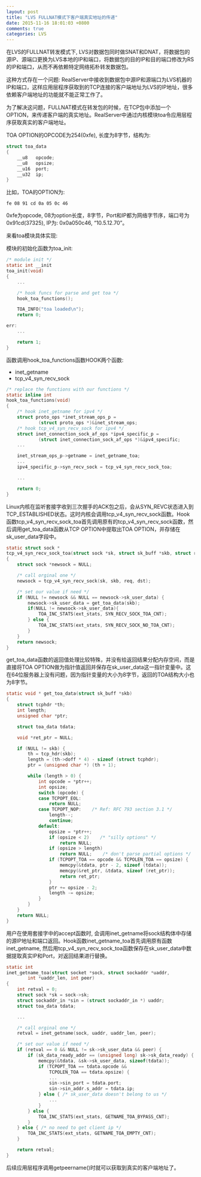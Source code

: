 ```yaml
---
layout: post
title: "LVS FULLNAT模式下客户端真实地址的传递"
date: 2015-11-16 18:01:03 +0800
comments: true
categories: LVS
---
```

在LVS的FULLNAT转发模式下, LVS对数据包同时做SNAT和DNAT，将数据包的源IP、源端口更换为LVS本地的IP和端口，将数据包的目的IP和目的端口修改为RS的IP和端口，从而不再依赖特定网络拓朴转发数据包。

这种方式存在一个问题: RealServer中接收到数据包中源IP和源端口为LVS机器的IP和端口，这样应用层程序获取到的TCP连接的客户端地址为LVS的IP地址，很多依赖客户端地址的功能就不能正常工作了。

为了解决这问题，FULLNAT模式在转发包的时候，在TCP包中添加一个OPTION，来传递客户端的真实地址。RealServer中通过内核模块toa令应用层程序获取真实的客户端地址。

TOA OPTION的OPCODE为254(0xfe), 长度为8字节，结构为:
```c
struct toa_data
{
    __u8   opcode;
    __u8   opsize;
    __u16  port;
    __u32  ip;
}
```

比如，TOA的OPTION为:
```plain
fe 08 91 cd 0a 05 0c 46
```

0xfe为opcode, 08为option长度，8字节，Port和IP都为网络字节序，端口号为0x91cd(37325), IP为: 0x0a050c46, “10.5.12.70”。

来看toa模块具体实现:

模块的初始化函数为toa_init:
```c
/* module init */
static int __init
toa_init(void)
{
    ...

    /* hook funcs for parse and get toa */
    hook_toa_functions();

    TOA_INFO("toa loaded\n");
    return 0;

err:
    ...

    return 1;
}
```

函数调用hook_toa_functions函数HOOK两个函数:

* inet_getname
* tcp_v4_syn_recv_sock

```c
/* replace the functions with our functions */
static inline int
hook_toa_functions(void)
{
    /* hook inet_getname for ipv4 */
    struct proto_ops *inet_stream_ops_p =
            (struct proto_ops *)&inet_stream_ops;
    /* hook tcp_v4_syn_recv_sock for ipv4 */
    struct inet_connection_sock_af_ops *ipv4_specific_p =
            (struct inet_connection_sock_af_ops *)&ipv4_specific;
    ...

    inet_stream_ops_p->getname = inet_getname_toa;
    ...
    ipv4_specific_p->syn_recv_sock = tcp_v4_syn_recv_sock_toa;

    ...

    return 0;
}
```
Linux内核在监听套接字收到三次握手的ACK包之后，会从SYN_REVC状态进入到TCP_ESTABLISHED状态。这时内核会调用tcp_v4_syn_recv_sock函数。Hook函数tcp_v4_syn_recv_sock_toa首先调用原有的tcp_v4_syn_recv_sock函数，然后调用get_toa_data函数从TCP OPTION中提取出TOA OPTION，并存储在sk_user_data字段中。
```c
static struct sock *
tcp_v4_syn_recv_sock_toa(struct sock *sk, struct sk_buff *skb, struct request_sock *req, struct dst_entry *dst)
{
    struct sock *newsock = NULL;

    /* call orginal one */
    newsock = tcp_v4_syn_recv_sock(sk, skb, req, dst);

    /* set our value if need */
    if (NULL != newsock && NULL == newsock->sk_user_data) {
        newsock->sk_user_data = get_toa_data(skb);
        if(NULL != newsock->sk_user_data){
            TOA_INC_STATS(ext_stats, SYN_RECV_SOCK_TOA_CNT);
        } else {
            TOA_INC_STATS(ext_stats, SYN_RECV_SOCK_NO_TOA_CNT);
        }
    }
    return newsock;
}
```

get_toa_data函数的返回值处理比较特殊，并没有给返回结果分配内存空间，而是直接将TOA OPTION做为指针值返回并保存在sk_user_data这一指针变量中。这在64位服务器上没有问题，因为指针变量的大小为8字节，返回的TOA结构大小也为8字节。

```c
static void * get_toa_data(struct sk_buff *skb)
{
    struct tcphdr *th;
    int length;
    unsigned char *ptr;

    struct toa_data tdata;

    void *ret_ptr = NULL;

    if (NULL != skb) {
        th = tcp_hdr(skb);
        length = (th->doff * 4) - sizeof (struct tcphdr);
        ptr = (unsigned char *) (th + 1);

        while (length > 0) {
            int opcode = *ptr++;
            int opsize;
            switch (opcode) {
            case TCPOPT_EOL:
                return NULL;
            case TCPOPT_NOP:    /* Ref: RFC 793 section 3.1 */
                length--;
                continue;
            default:
                opsize = *ptr++;
                if (opsize < 2)    /* "silly options" */
                    return NULL;
                if (opsize > length)
                    return NULL;    /* don't parse partial options */
                if (TCPOPT_TOA == opcode && TCPOLEN_TOA == opsize) {
                    memcpy(&tdata, ptr - 2, sizeof (tdata));
                    memcpy(&ret_ptr, &tdata, sizeof (ret_ptr));
                    return ret_ptr;
                }
                ptr += opsize - 2;
                length -= opsize;
            }
        }
    }
    return NULL;
}
```

用户在使用套接字中的accept函数时, 会调用inet_getname将sock结构体中存储的源IP地址和端口返回。Hook函数inet_getname_toa首先调用原有函数inet_getname, 然后用tcp_v4_syn_recv_sock_toa函数保存在sk_user_data中数据提取真实IP和Port，对返回结果进行替换。
```c
static int
inet_getname_toa(struct socket *sock, struct sockaddr *uaddr,
        int *uaddr_len, int peer)
{
    int retval = 0;
    struct sock *sk = sock->sk;
    struct sockaddr_in *sin = (struct sockaddr_in *) uaddr;
    struct toa_data tdata;

    ...

    /* call orginal one */
    retval = inet_getname(sock, uaddr, uaddr_len, peer);

    /* set our value if need */
    if (retval == 0 && NULL != sk->sk_user_data && peer) {
        if (sk_data_ready_addr == (unsigned long) sk->sk_data_ready) {
            memcpy(&tdata, &sk->sk_user_data, sizeof(tdata));
            if (TCPOPT_TOA == tdata.opcode &&
                TCPOLEN_TOA == tdata.opsize) {
                ...
                sin->sin_port = tdata.port;
                sin->sin_addr.s_addr = tdata.ip;
            } else { /* sk_user_data doesn't belong to us */
                ...
            }
        } else {
            TOA_INC_STATS(ext_stats, GETNAME_TOA_BYPASS_CNT);
        }
    } else { /* no need to get client ip */
        TOA_INC_STATS(ext_stats, GETNAME_TOA_EMPTY_CNT);
    }

    return retval;
}
```

后续应用层程序调用getpeername()时就可以获取到真实的客户端地址了。
